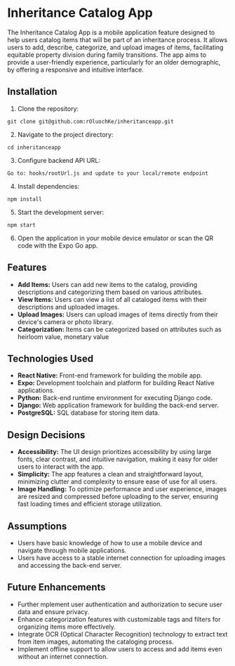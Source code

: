 # Inheritance Catalog App

The Inheritance Catalog App is a mobile application feature designed to help users catalog items that will be part of an inheritance process. It allows users to add, describe, categorize, and upload images of items, facilitating equitable property division during family transitions. The app aims to provide a user-friendly experience, particularly for an older demographic, by offering a responsive and intuitive interface.

## Installation

1. Clone the repository:
```
git clone git@github.com:rOluochKe/inheritanceapp.git
```

2. Navigate to the project directory:
```
cd inheritanceapp
```

3. Configure backend API URL:
```
Go to: hooks/rootUrl.js and update to your local/remote endpoint
```

4. Install dependencies:
```
npm install
```

5. Start the development server:
```
npm start
```

6. Open the application in your mobile device emulator or scan the QR code with the Expo Go app.

## Features

- <b>Add Items:</b> Users can add new items to the catalog, providing descriptions and categorizing them based on various attributes.
- <b>View Items:</b> Users can view a list of all cataloged items with their descriptions and uploaded images.
- <b>Upload Images:</b> Users can upload images of items directly from their device's camera or photo library.
- <b>Categorization:</b> Items can be categorized based on attributes such as heirloom value, monetary value

## Technologies Used

- <b>React Native:</b> Front-end framework for building the mobile app.
- <b>Expo:</b> Development toolchain and platform for building React Native applications.
- <b>Python:</b> Back-end runtime environment for executing Django code.
- <b>Django:</b> Web application framework for building the back-end server.
- <b>PostgreSQL:</b> SQL database for storing item data.

## Design Decisions

- <b>Accessibility:</b> The UI design prioritizes accessibility by using large fonts, clear contrast, and intuitive navigation, making it easy for older users to interact with the app.
- <b>Simplicity:</b> The app features a clean and straightforward layout, minimizing clutter and complexity to ensure ease of use for all users.
- <b>Image Handling:</b> To optimize performance and user experience, images are resized and compressed before uploading to the server, ensuring fast loading times and efficient storage utilization.

## Assumptions

- Users have basic knowledge of how to use a mobile device and navigate through mobile applications.
- Users have access to a stable internet connection for uploading images and accessing the back-end server.

## Future Enhancements

- Further mplement user authentication and authorization to secure user data and ensure privacy.
- Enhance categorization features with customizable tags and filters for organizing items more effectively.
- Integrate OCR (Optical Character Recognition) technology to extract text from item images, automating the cataloging process.
- Implement offline support to allow users to access and add items even without an internet connection.
